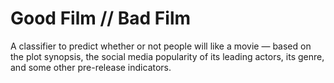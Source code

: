 # Good Film // Bad Film

A classifier to predict whether or not people will like a movie — based on the plot synopsis, the social media popularity of its leading actors, its genre, and some other pre-release indicators.

